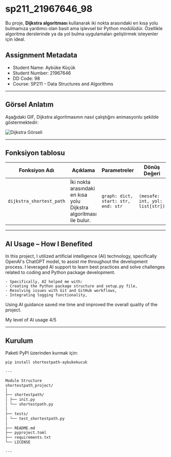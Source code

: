 # sp211_21967646_98

Bu proje, **Dijkstra algoritması** kullanarak iki nokta arasındaki en kısa yolu bulmamıza yardımcı olan basit ama işlevsel bir Python modülüdür. Özellikle algoritma derslerinde ya da yol bulma uygulamaları geliştirmek isteyenler için ideal.

## Assignment Metadata

- Student Name: Aybüke Küçük  
- Student Number: 21967646  
- DD Code: 98  
- Course: SP211 – Data Structures and Algorithms  

---

## Görsel Anlatım

Aşağıdaki GIF, Dijkstra algoritmasının nasıl çalıştığını animasyonlu şekilde göstermektedir:

![Dijkstra Görseli](https://upload.wikimedia.org/wikipedia/commons/5/57/Dijkstra_Animation.gif)

---

## Fonksiyon tablosu

| Fonksiyon Adı             | Açıklama                                                   | Parametreler                          | Dönüş Değeri                        |
|--------------------------|------------------------------------------------------------|----------------------------------------|-------------------------------------|
| `dijkstra_shortest_path` | İki nokta arasındaki en kısa yolu Dijkstra algoritması ile bulur. | `graph: dict, start: str, end: str` | `(mesafe: int, yol: list[str])`     |

---
## AI Usage – How I Benefited
In this project, I utilized artificial intelligence (AI) technology, specifically OpenAI's ChatGPT model, to assist me throughout the development process. I leveraged AI support to learn best practices and solve challenges related to coding and Python package development.

    - Specifically, AI helped me with:
    - Creating the Python package structure and setup.py file,
    - Resolving issues with Git and GitHub workflows,
    - Integrating logging functionality,

Using AI guidance saved me time and improved the overall quality of the project.

My level of AI usage 4/5

---

## Kurulum

Paketi PyPI üzerinden kurmak için:

```bash
pip install shortestpath-aybukekucuk

---

Module Structure
shortestpath_project/
│
├── shortestpath/
│ ├── init.py
│ └── shortestpath.py
│
├── tests/
│ └── test_shortestpath.py
│
├── README.md
├── pyproject.toml
├── requirements.txt
└── LICENSE

---